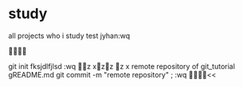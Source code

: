 # study
all projects who i study
test jyhan:wq



git init
fksjdlfjlsd
:wq
z
xzz
z
x
remote repository of git_tutorial
gREADME.md
git commit -m "remote repository"
;
:wq
<<
>>
